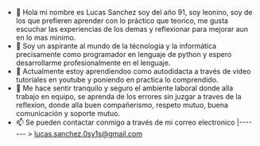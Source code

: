 - 👋 Hola mi nombre es Lucas Sanchez soy del año 91, soy leonino, soy de los que prefieren aprender con lo práctico que teorico, me gusta escuchar las experiencias de los demas y reflexionar para mejorar aun en lo mas minimo.
- 👀 Soy un aspirante al mundo de la técnologia y la informática precisamente como programador en lenguaje de python y espero desarrollarme profesionalmente en el lenguaje.
- 🌱 Actualmente estoy aprendiendoo como autodidacta a través de video tutoriales en youtube y poniendo en practica lo comprendido.
- 💞️ Me hace sentir tranquilo y seguro el ambiente laboral donde alla trabajo en equipo, se aprenda de los errores sin juzgar a traves de la reflexion, donde alla buen compañerismo, respeto mutuo, buena comunicación y soporte mutuo. 
- 📫 Se pueden contactar conmigo a través de mi correo electronico |------- >  lucas.sanchez.0sy1s@gmail.com 


<!---
StudentLucas/StudentLucas is a ✨ special ✨ repository because its `README.md` (this file) appears on your GitHub profile.
You can click the Preview link to take a look at your changes.
--->
